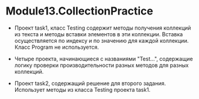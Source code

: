 # Module13.CollectionPractice

* Проект task1, класс Testing содержит методы получения коллекций из текста и методы вставки элементов в эти коллекции. Вставка осуществляется по индексу и по значению для каждой коллекции. Класс Program не используется.

* Четыре проекта, начинающиеся с названиями "Test...", содержащие логику проверки производительности разных методов для разных коллекций.

* Проект task2, содержащий решение для второго задания. Использует методы из класса Testing проекта task1.
